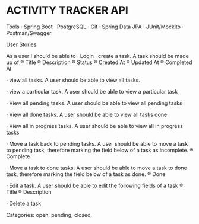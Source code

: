 # ACTIVITY TRACKER API

Tools
· Spring Boot
· PostgreSQL
· Git
· Spring Data JPA
· JUnit/Mockito
· Postman/Swagger

User Stories

As a user I should be able to
· Login
· create a task.
A task should be made up of
® Title
® Description
® Status
® Created At
® Updated At
® Completed At

· view all tasks.
A user should be able to view all tasks.

· view a particular task.
A user should be able to view a particular task

· View all pending tasks.
A user should be able to view all pending tasks

· View all done tasks.
A user should be able to view all tasks done

· View all in progress tasks.
A user should be able to view all in progress tasks

· Move a task back to pending tasks. A user should be able to move a task to pending task, therefore marking the field below of a task as incomplete.
® Complete

· Move a task to done tasks. A user should be able to move a task to done task, therefore marking the field below of a task as done.
® Done

· Edit a task.
A user should be able to edit the following fields of a task
® Title
® Description

· Delete a task

Categories: open, pending, closed,
